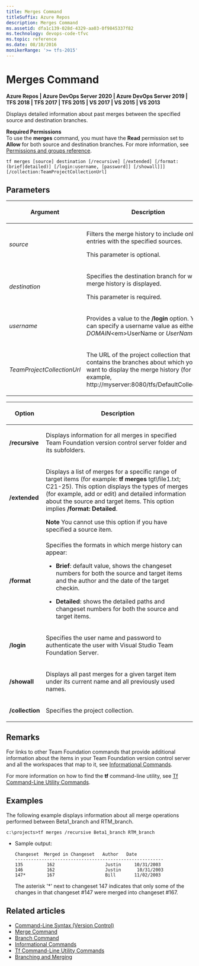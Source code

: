 ```yaml
---
title: Merges Command
titleSuffix: Azure Repos
description: Merges Command
ms.assetid: dfa1c139-028d-4329-aa03-0f9845337f82
ms.technology: devops-code-tfvc
ms.topic: reference
ms.date: 08/10/2016
monikerRange: '>= tfs-2015'
---
```



# Merges Command

**Azure Repos | Azure DevOps Server 2020 | Azure DevOps Server 2019 | TFS 2018 | TFS 2017 | TFS 2015 | VS 2017 | VS 2015 | VS 2013**

Displays detailed information about past merges between the specified source and destination branches.

**Required Permissions**  
To use the **merges** command, you must have the **Read** permission set to **Allow** for both source and destination branches. For more information, see [Permissions and groups reference](../../organizations/security/permissions.md).

```
tf merges [source] destination [/recursive] [/extended] [/format:(brief|detailed)] [/login:username, [password]] [/showall]]] [/collection:TeamProjectCollectionUrl]
```

## Parameters<table>

<thead>
<tr><th><p><strong>Argument</strong></p></th><th><p><strong>Description</strong></p></th></tr></thead><tbody>
<tr>
	<td><p><em>source</em></p></td>
	<td><p>Filters the merge history to include only entries with the specified sources.</p><p>This parameter is optional.</p></td></tr>
<tr>
	<td><p><em>destination</em></p></td>
	<td><p>Specifies the destination branch for which merge history is displayed.</p><p>This parameter is required.</p></td></tr>
<tr>
	<td><p><em>username</em></p></td>
    <td><p>Provides a value to the <strong>/login</strong> option. You can specify a username value as either <em>DOMAIN</em>&lt;em&gt;UserName</em> or <em>UserName</em>.</p></td></tr>
<tr>
	<td><p><em>TeamProjectCollectionUrl</em></p></td>
    <td><p>The URL of the project collection that contains the branches about which you want to display the merge history (for example, http://myserver:8080/tfs/DefaultCollection).</p></td></tr></tbody>
</table>

<table><thead>
<tr><th><p><strong>Option</strong></p></th><th><p><strong>Description</strong></p></th></tr></thead><tbody>
<tr>
	<td><p><strong>/recursive</strong></p></td>
	<td><p>Displays information for all merges in specified Team Foundation version control server folder and its subfolders.</p></td></tr>
<tr>
	<td><p><strong>/extended</strong></p></td>
	<td><p>Displays a list of merges for a specific range of target items (for example: <strong>tf merges</strong> tgt\file1.txt; C21-25). This option displays the types of merges (for example, add or edit) and detailed information about the source and target items. This option implies <strong>/format: Detailed</strong>.</p><strong>Note</strong>
 You cannot use this option if you have specified a source item. 
</td></tr>
<tr>
	<td><p><strong>/format</strong></p></td>
	<td><p>Specifies the formats in which merge history can appear:</p><ul><li><p><strong>Brief</strong>: default value, shows the changeset numbers for both the source and target items and the author and the date of the target checkin.</p></li><li><p><strong>Detailed</strong>: shows the detailed paths and changeset numbers for both the source and target items.</p></li></ul></td></tr>
<tr>
	<td><p><strong>/login</strong></p></td>
	<td><p>Specifies the user name and password to authenticate the user with Visual Studio Team Foundation Server.</p></td></tr>
<tr>
	<td><p><strong>/showall</strong></p></td>
	<td><p>Displays all past merges for a given target item under its current name and all previously used names.</p></td></tr>
<tr>
	<td><p><strong>/collection</strong></p></td>
	<td><p>Specifies the project collection.</p></td></tr></tbody>
</table>

## Remarks

For links to other Team Foundation commands that provide additional information about the items in your Team Foundation version control server and all the workspaces that map to it, see [Informational Commands](/previous-versions/visualstudio/visual-studio-2010/ms181450(v=vs.100)).

For more information on how to find the **tf** command-line utility, see [Tf Command-Line Utility Commands](/previous-versions/visualstudio/visual-studio-2010/z51z7zy0(v=vs.100)).

## Examples

The following example displays information about all merge operations performed between Beta1\_branch and RTM\_branch.

```
c:\projects>tf merges /recursive Beta1_branch RTM_branch
```

-   Sample output:

    ```
	Changeset  Merged in Changeset   Author   Date
	--------------------------------------------------------
	135         162                   Justin     10/31/2003
	146         162                   Justin      10/31/2003
	147*        167                   Bill       11/02/2003
    ```

    The asterisk '\*' next to changeset 147 indicates that only some of the changes in that changeset \#147 were merged into changeset \#167.


## Related articles

- [Command-Line Syntax (Version Control)](/previous-versions/visualstudio/visual-studio-2010/56f7w6be(v=vs.100))  
- [Merge Command](merge-command.md)  
- [Branch Command](branch-command.md)  
- [Informational Commands](/previous-versions/visualstudio/visual-studio-2010/ms181450(v=vs.100))  
- [Tf Command-Line Utility Commands](/previous-versions/visualstudio/visual-studio-2010/z51z7zy0(v=vs.100))  
- [Branching and Merging](./branching-strategies-with-tfvc.md)
